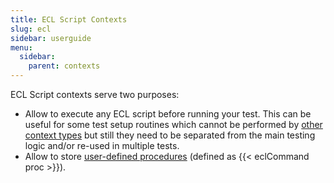 ```yaml
---
title: ECL Script Contexts
slug: ecl
sidebar: userguide
menu:
  sidebar:
    parent: contexts
---
```


ECL Script contexts serve two purposes:

- Allow to execute any ECL script before running your test. 
  This can be useful for some test setup routines which cannot be performed 
  by [other context types](../) but still 
  they need to be separated from the main testing logic and/or re-used in multiple tests.
- Allow to store [user-defined procedures](../../procedures/) (defined as {{< eclCommand proc >}}).


